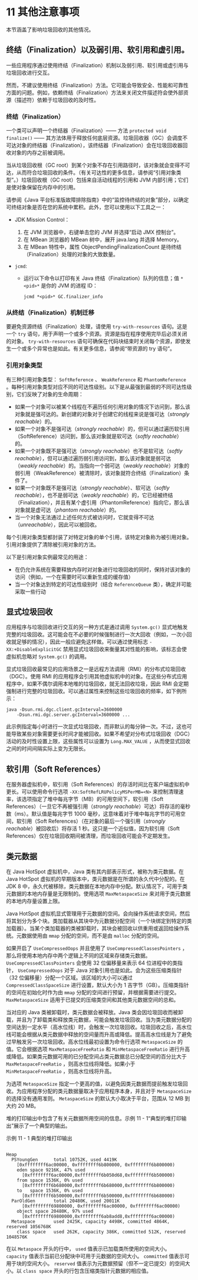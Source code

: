 # 11 其他注意事项

本节涵盖了影响垃圾回收的其他情况。

## 终结（Finalization）以及弱引用、软引用和虚引用。

一些应用程序通过使用终结（Finalization）机制以及弱引用、软引用或虚引用与垃圾回收进行交互。

然而，不建议使用终结（Finalization）方法。它可能会导致安全、性能和可靠性方面的问题。例如，依赖终结（Finalization）方法来关闭文件描述符会使外部资源（描述符）依赖于垃圾回收的及时性。

### 终结（Finalization）

一个类可以声明一个终结器（Finalization）—— 方法 `protected void finalize()` —— 其方法体用于释放任何底层资源。垃圾回收器（GC）会调度不可达对象的终结器（Finalization），该终结器（Finalization）会在垃圾回收器回收对象的内存之前被调用。

当从垃圾回收根（GC root）到某个对象不存在引用路径时，该对象就会变得不可达，从而符合垃圾回收的条件。（有关可达性的更多信息，请参阅“引用对象类型”。）垃圾回收根（GC root）包括来自活动线程的引用和 JVM 内部引用；它们是使对象保留在内存中的引用。

请参阅《Java 平台标准版故障排除指南》中的“监控待终结的对象”部分，以确定可终结对象是否在您的系统中累积。此外，您可以使用以下工具之一：

- JDK Mission Control：

  1. 在 JVM 浏览器中，右键单击您的 JVM 并选择“启动 JMX 控制台”。
  2. 在 MBean 浏览器的 MBean 树中，展开 java.lang 并选择 Memory。
  3. 在 MBean 特性中，属性 ObjectPendingFinalizationCount 是待终结（Finalization）处理的对象的大致数量。
- `jcmd`:

  - 运行以下命令以打印有关 Java 终结（Finalization）队列的信息；值 `*<pid>*` 是你的 JVM 的进程 ID：

    `jcmd *<pid>* GC.finalizer_info`

### 从终结（Finalization）机制迁移

要避免资源终结（Finalization）处理，请使用 `try-with-resources` 语句。这是一个 `try` 语句，用于声明一个或多个资源。资源是指在程序使用完毕后必须关闭的对象。 `try-with-resources` 语句可确保在代码块结束时关闭每个资源，即使发生一个或多个异常也是如此。有关更多信息，请参阅“带资源的 try 语句”。

### 引用对象类型

有三种引用对象类型： `SoftReference` 、 `WeakReference` 和 `PhantomReference` 。每种引用对象类型对应不同的可达性级别。以下是从最强到最弱的不同可达性级别，它们反映了对象的生命周期：

- 如果一个对象可以被某个线程在不遍历任何引用对象的情况下访问到，那么该对象就是强可达的。新创建的对象对于创建它的线程来说是强可达（*strongly reachable*）的。
- 如果一个对象不是强可达（*strongly reachable*）的，但可以通过遍历软引用（SoftReference）访问到，那么该对象就是软可达（*softly reachable*）的。
- 如果一个对象既不是强可达（*strongly reachable*）也不是软可达（*softly reachable*），但可以通过遍历弱引用访问到，那么该对象就是弱可达（*weakly reachable*）的。当指向一个弱可达（*weakly reachable*）对象的弱引用（WeakReference）被清除时，该对象就符合终结（Finalization）条件了。
- 如果一个对象既不是强可达（*strongly reachable*）、软可达（*softly reachable*），也不是弱可达（*weakly reachable*）的，它已经被终结（Finalization），并且有某个虚引用（PhantomReference）指向它，那么该对象就是虚可达（*phantom reachable*）的。
- 当一个对象无法通过上述任何方式被访问时，它就变得不可达（*unreachable*），因此可以被回收。

每个引用对象类型都封装了对特定对象的单个引用，该特定对象称为被引用对象。引用对象提供了清除被引用对象的方法。

以下是引用对象实例最常见的用途：

- 在仍允许系统在需要释放内存时对对象进行垃圾回收的同时，保持对该对象的访问（例如，一个在需要时可以重新生成的缓存值）
- 当一个对象达到特定的可达性级别时（结合 `ReferenceQueue` 类），确定并可能采取一些行动

## 显式垃圾回收

应用程序与垃圾回收进行交互的另一种方式是通过调用 `System.gc()` 显式地触发完整的垃圾回收。这可能会在不必要的时候强制进行一次大回收（例如，一次小回收就足够的情况），因此一般应避免这样做。可以通过使用标志 `-XX:+DisableExplicitGC` 禁用显式垃圾回收来衡量其对性能的影响，该标志会使虚拟机忽略对 `System.gc()` 的调用。

显式垃圾回收最常见的应用场景之一是远程方法调用（RMI）的分布式垃圾回收（DGC）。使用 RMI 的应用程序会引用其他虚拟机中的对象。在这些分布式应用程序中，如果不偶尔调用本地堆的垃圾回收，就无法回收垃圾，因此 RMI 会定期强制进行完整的垃圾回收。可以通过属性来控制这些垃圾回收的频率，如下例所示：

```
java -Dsun.rmi.dgc.client.gcInterval=3600000
    -Dsun.rmi.dgc.server.gcInterval=3600000 ...
```

此示例指定每小时进行一次显式垃圾回收，而非默认的每分钟一次。不过，这也可能导致某些对象需要更长时间才能被回收。如果不希望对分布式垃圾回收（DGC）活动的及时性设置上限，这些属性可以设置为 `Long.MAX_VALUE` ，从而使显式回收之间的时间间隔实际上变为无限长。

## 软引用（Soft References）

在服务器虚拟机中，软引用（Soft References）的存活时间比在客户端虚拟机中更长。可以使用命令行选项 `-XX:SoftRefLRUPolicyMSPerMB=<N>` 来控制清理速率，该选项指定了堆中每兆字节（MB）的可用空间下，软引用（Soft References）（一旦它不再被强引用（*strongly reachable*）可达）将存活的毫秒数（ms）。默认值是每兆字节 1000 毫秒，这意味着对于堆中每兆字节的可用空间，软引用（Soft References）（在对象的最后一个强引用（*strongly reachable*）被回收后）将存活 1 秒。这只是一个近似值，因为软引用（Soft References）仅在垃圾回收期间被清理，而垃圾回收可能会不定期发生。

## 类元数据

在 Java HotSpot 虚拟机中，Java 类有其内部表示形式，被称为类元数据。在 Java HotSpot 虚拟机的早期版本中，类元数据是在所谓的永久代中分配的。在 JDK 8 中，永久代被移除，类元数据在本地内存中分配。默认情况下，可用于类元数据的本地内存量是无限制的。使用选项 `MaxMetaspaceSize` 来对用于类元数据的本地内存量设置上限。

Java HotSpot 虚拟机显式管理用于元数据的空间。会向操作系统请求空间，然后将其划分为多个块。类加载器从其块中为元数据分配空间（一个块绑定到特定的类加载器）。当某个类加载器的类被卸载时，其块会被回收以供重用或返回给操作系统。元数据使用由 `mmap` 分配的空间，而不是由 `malloc` 分配的空间。

如果开启了 `UseCompressedOops` 并且使用了 `UseCompressedClassesPointers` ，那么将使用本地内存中两个逻辑上不同的区域来存储类元数据。 `UseCompressedClassPointers` 会使用 32 位偏移量来表示 64 位进程中的类指针， `UseCompressedOops` 对于 Java 对象引用也是如此。会为这些压缩类指针（32 位偏移量）分配一个区域。该区域的大小可以通过 `CompressedClassSpaceSize` 进行设置，默认大小为 1 吉字节（GB）。压缩类指针的空间在初始化时作为由 `mmap` 分配的空间进行预留，并根据需要进行提交。 `MaxMetaspaceSize` 适用于已提交的压缩类空间和其他类元数据空间的总和。

当对应的 Java 类被卸载时，类元数据会被释放。Java 类会因垃圾回收而被卸载，并且为了卸载类和释放类元数据，可能会触发垃圾回收。当为类元数据分配的空间达到一定水平（高水位线）时，会触发一次垃圾回收。垃圾回收之后，高水位线可能会根据从类元数据中释放的空间量而升高或降低。提高高水位线是为了避免过早触发另一次垃圾回收。高水位线最初设置为命令行选项 `MetaspaceSize` 的值。它会根据选项 `MaxMetaspaceFreeRatio` 和 `MinMetaspaceFreeRatio` 进行升高或降低。如果类元数据可用的已分配空间占类元数据总已分配空间的百分比大于 `MaxMetaspaceFreeRatio` ，则高水位线将降低。如果小于 `MinMetaspaceFreeRatio` ，则高水位线将升高。

为选项 `MetaspaceSize` 指定一个更高的值，以避免因类元数据而提前触发垃圾回收。为应用程序分配的类元数据量取决于应用程序本身，并且对于 `MetaspaceSize` 的选择没有通用准则。 `MetaspaceSize` 的默认大小取决于平台，范围从 12 MB 到大约 20 MB。

堆的打印输出中包含了有关元数据所用空间的信息。示例 11 - 1“典型的堆打印输出”展示了一个典型的输出。

示例 11 - 1 典型的堆打印输出

```

Heap
  PSYoungGen      total 10752K, used 4419K
    [0xffffffff6ac00000, 0xffffffff6b800000, 0xffffffff6b800000)
    eden space 9216K, 47% used
      [0xffffffff6ac00000,0xffffffff6b050d68,0xffffffff6b500000)
    from space 1536K, 0% used
      [0xffffffff6b680000,0xffffffff6b680000,0xffffffff6b800000)
    to   space 1536K, 0% used
      [0xffffffff6b500000,0xffffffff6b500000,0xffffffff6b680000)
  ParOldGen       total 20480K, used 20011K
      [0xffffffff69800000, 0xffffffff6ac00000, 0xffffffff6ac00000)
    object space 20480K, 97% used 
      [0xffffffff69800000,0xffffffff6ab8add8,0xffffffff6ac00000)
  Metaspace       used 2425K, capacity 4498K, committed 4864K, reserved 1056768K
    class space   used 262K, capacity 386K, committed 512K, reserved 1048576K
```

在以 `Metaspace` 开头的行中， `used` 值表示已加载类所使用的空间大小。 `capacity` 值表示当前已分配块中可用于元数据的空间大小。 `committed` 值表示可用于块的空间大小。 `reserved` 值表示为元数据预留（但不一定已提交）的空间大小。以 `class space` 开头的行包含压缩类指针元数据的相应值。
